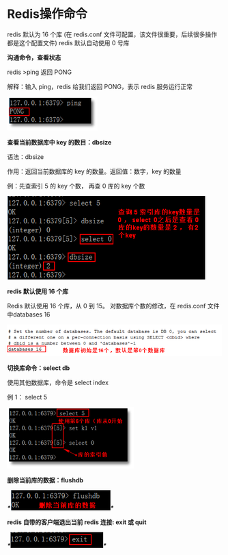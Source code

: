 # Redis操作命令

redis 默认为 16 个库 (在 redis.conf 文件可配置，该文件很重要，后续很多操作都是这个配置文件) redis 默认自动使用 0 号库

**沟通命令，查看状态**

redis >ping 返回 PONG

解释：输入 ping，redis 给我们返回 PONG，表示 redis 服务运行正常

![img](2.4redis基本命令.assets/1560679809@4a9054f9a17f9b1302330681f2fca724.png)

**查看当前数据库中 key 的数目：dbsize**

语法：dbsize

作用：返回当前数据库的 key 的数量。返回值：数字，key 的数量

例：先查索引 5 的 key 个数， 再查 0 库的 key 个数

![img](2.4redis基本命令.assets/1560679838@8f6672c7173f08fe1287c4557d5b2b93.png)

**redis 默认使用 16 个库**

Redis 默认使用 16 个库，从 0 到 15。 对数据库个数的修改，在 redis.conf 文件中databases 16

![img](2.4redis基本命令.assets/1560679907@cf698a9860960d8bb3c48cb316f44441.png)

**切换库命令：select db**

使用其他数据库，命令是 select index

例 1： select 5

![img](2.4redis基本命令.assets/1560679962@40d89d5261ffdebda8dd7a5a665dad9b.png)

**删除当前库的数据：flushdb**

***\*![img](2.4redis基本命令.assets/1560680000@4356720f0403064a5e5b5cfefef68f73.png)\****

**redis 自带的客户端退出当前 redis 连接: exit 或 quit**

***\*![img](2.4redis基本命令.assets/1560680031@673c390064870f4c43548aa23e9d0c31.png)\****